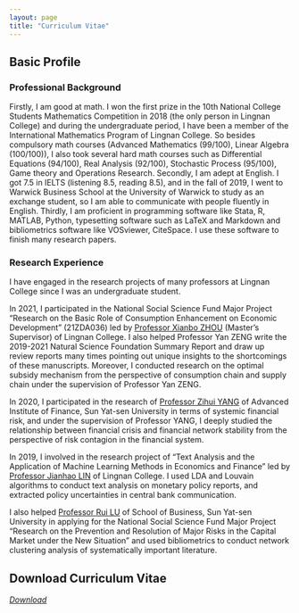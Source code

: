 ```yaml
---
layout: page
title: "Curriculum Vitae"
---
```


## Basic Profile
### Professional Background 
Firstly, I am good at math. I won the first prize in the 10th National College Students Mathematics Competition
in 2018 (the only person in Lingnan College) and during the undergraduate period, I have been a member of the
International Mathematics Program of Lingnan College. So besides compulsory math courses (Advanced Mathematics
(99/100), Linear Algebra (100/100)), I also took several hard math courses such as Differential Equations (94/100),
Real Analysis (92/100), Stochastic Process (95/100), Game theory and Operations Research. Secondly, I am adept
at English. I got 7.5 in IELTS (listening 8.5, reading 8.5), and in the fall of 2019, I went to Warwick Business School
at the University of Warwick to study as an exchange student, so I am able to communicate with people fluently in
English. Thirdly, I am proficient in programming software like Stata, R, MATLAB, Python, typesetting software such
as LaTeX and Markdown and bibliometrics software like VOSviewer, CiteSpace. I use these software to finish many
research papers.

### Research Experience
I have engaged in the research projects of many professors at Lingnan College
since I was an undergraduate student.

In 2021, I participated in the National Social Science Fund Major Project “Research on the Basic Role of Consumption
Enhancement on Economic Development” (21ZDA036) led by [Professor Xianbo ZHOU](https://lingnan.sysu.edu.cn/faculty/ZhouXianbo) (Master’s Supervisor) of Lingnan College. I also helped Professor Yan ZENG write the
2019-2021 Natural Science Foundation Summary Report and draw up review reports many times pointing out unique insights to the shortcomings of these manuscripts. Moreover, I conducted research on the optimal subsidy mechanism from the perspective of consumption chain and supply chain under the supervision of Professor Yan ZENG.

In 2020, I participated in the research of [Professor Zihui YANG](https://aif.sysu.edu.cn/teacher/117) of Advanced Institute of Finance, Sun Yat-sen University in terms of systemic financial risk, and under
the supervision of Professor YANG, I deeply studied the relationship between financial crisis and financial network
stability from the perspective of risk contagion in the financial system.

In 2019, I involved in the research project of “Text Analysis and the Application of Machine Learning Methods in
Economics and Finance” led by [Professor Jianhao LIN](https://lingnan.sysu.edu.cn/faculty/LinJianhao) of Lingnan College. I used LDA and Louvain algorithms to
conduct text analysis on monetary policy reports, and extracted policy uncertainties in central bank communication.

I also helped [Professor Rui LU](https://bus.sysu.edu.cn/teacher/LuRui) of School of Business, Sun Yat-sen University in applying for the National Social Science Fund Major Project
“Research on the Prevention and Resolution of Major Risks in the Capital Market under the New Situation” and used
bibliometrics to conduct network clustering analysis of systematically important literature.


## Download Curriculum Vitae
[*Download*](/Zhuoran_CV.pdf)

